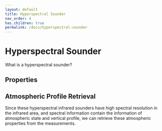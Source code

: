 ```yaml
---
layout: default
title: Hyperspectral Sounder
nav_order: 4
has_children: true
permalink: /docs/hyperspectral-sounder
---
```


# Hyperspectral Sounder

What is a hyperspectral sounder?

## Properties


## Atmospheric Profile Retrieval

Since these hyperspectral infrared sounders have high spectral resolution in the infrared area,
and spectral information contain the information of atmospheric state and vertical profile,
we can retrieve these atmospheric properties from the measurements.
